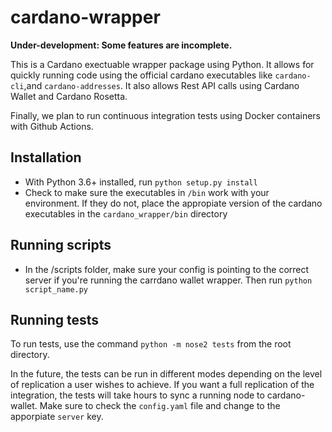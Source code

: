 # cardano-wrapper

**Under-development: Some features are incomplete.**

This is a Cardano exectuable wrapper package using Python. It allows for quickly running code using the official cardano executables like `cardano-cli`,and `cardano-addresses`. It also allows Rest API calls using Cardano Wallet and Cardano Rosetta.

Finally, we plan to run continuous integration tests using Docker containers with Github Actions.

## Installation

- With Python 3.6+ installed, run `python setup.py install`
- Check to make sure the executables in `/bin` work with your environment. If they do not, place the appropiate version of the cardano executables in the `cardano_wrapper/bin` directory

## Running scripts

- In the /scripts folder, make sure your config is pointing to the correct server if you're running the carrdano wallet wrapper. Then run `python script_name.py`

## Running tests

To run tests, use the command `python -m nose2 tests` from the root directory.

In the future, the tests can be run in different modes depending on the level of replication a user wishes to achieve. If you want a full replication of the integration, the tests will take hours to sync a running node to cardano-wallet. Make sure to check the `config.yaml` file and change to the apporpiate `server` key.
